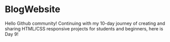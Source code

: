 # BlogWebsite
Hello Github community!  Continuing with my 10-day journey of creating and sharing HTML/CSS responsive projects for students and beginners, here is Day 9!
